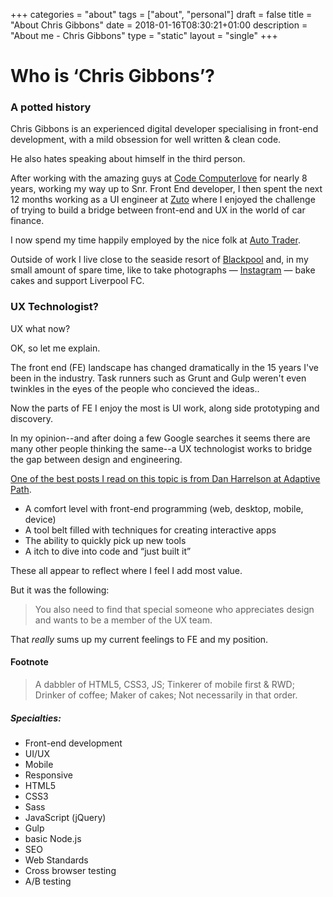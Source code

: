 +++
categories = "about"
tags = ["about", "personal"]
draft = false
title = "About Chris Gibbons"
date = 2018-01-16T08:30:21+01:00
description = "About me - Chris Gibbons"
type = "static"
layout = "single"
+++
# Who is &lsquo;Chris Gibbons&rsquo;?

### A potted history
Chris Gibbons is an experienced digital developer specialising in front-end development, with a mild obsession for well written &amp; clean code.

He also hates speaking about himself in the third person.

After working with the amazing guys at <a href="https://www.codecomputerlove.com/" rel="noopener">Code Computerlove</a> for nearly 8 years, working my way up to Snr. Front End developer, I then spent the next 12 months working as a UI engineer at <a href="https://www.zuto.com" rel="noopener">Zuto</a> where I enjoyed the challenge of trying to build a bridge between front-end and UX in the world of car finance.

I now spend my time happily employed by the nice folk at <a href="https://www.autotrader.co.uk/" rel="noopener">Auto Trader</a>.

Outside of work I live close to the seaside resort of <a href="http://en.wikipedia.org/wiki/Blackpool" rel="noopener">Blackpool</a> and, in my small amount of spare time, like to take photographs &mdash; <a href="http://www.instagram.com/_gbbns" rel="noopener">Instagram</a> &mdash; bake cakes and support Liverpool FC.
### UX Technologist?
UX what now?

OK, so let me explain.

The front end (FE) landscape has changed dramatically in the 15 years I've been in the industry. Task runners such as Grunt and Gulp weren't even twinkles in the eyes of the people who concieved the ideas..

Now the parts of FE I enjoy the most is UI work, along side prototyping and discovery.

In my opinion--and after doing a few Google searches it seems there are many other people thinking the same--a UX technologist works to bridge the gap between design and engineering.

<a href="http://adaptivepath.org/ideas/what-makes-a-design-technologist/" rel="noopener">One of the best posts I read on this topic is from Dan Harrelson at Adaptive Path</a>.

* A comfort level with front-end programming (web, desktop, mobile, device)
* A tool belt filled with techniques for creating interactive apps
* The ability to quickly pick up new tools
* A itch to dive into code and &ldquo;just built it&rdquo;

These all appear to reflect where I feel I add most value.

But it was the following:

>You also need to find that special someone who appreciates design and wants to be a member of the UX team.

That _really_ sums up my current feelings to FE and my position.
#### Footnote

<div class="footnote">
    <blockquote>
        <p>A dabbler of HTML5, CSS3, JS; Tinkerer of mobile first &amp; RWD; Drinker of coffee; Maker of cakes; Not necessarily in that order.</p>
    </blockquote>

<h5>Specialties:</h5>

<ul class="h-list">
    <li class="h-list__item">Front-end development</li>
    <li class="h-list__item">UI/UX</li>
    <li class="h-list__item">Mobile</li>
    <li class="h-list__item">Responsive</li>
    <li class="h-list__item">HTML5</li>
    <li class="h-list__item">CSS3</li>
    <li class="h-list__item">Sass</li>
    <li class="h-list__item">JavaScript (jQuery)</li>
    <li class="h-list__item">Gulp</li>
    <li class="h-list__item">basic Node.js</li>
    <li class="h-list__item">SEO</li>
    <li class="h-list__item">Web Standards</li>
    <li class="h-list__item">Cross browser testing</li>
    <li class="h-list__item">A/B testing</li>
</ul>

</div>

</div>
